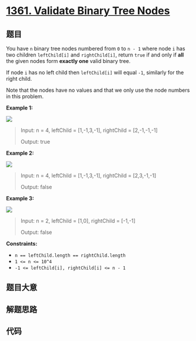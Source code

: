 # [1361. Validate Binary Tree Nodes](https://leetcode.com/problems/validate-binary-tree-nodes/)

## 题目

You have `n` binary tree nodes numbered from `0` to `n - 1` where node `i` has
two children `leftChild[i]` and `rightChild[i]`, return `true` if and only if
**all** the given nodes form **exactly one** valid binary tree.

If node `i` has no left child then `leftChild[i]` will equal `-1`, similarly
for the right child.

Note that the nodes have no values and that we only use the node numbers in
this problem.

**Example 1:**

![](https://assets.leetcode.com/uploads/2019/08/23/1503_ex1.png)

> Input: n = 4, leftChild = [1,-1,3,-1], rightChild = [2,-1,-1,-1]
>
> Output: true

**Example 2:**

![](https://assets.leetcode.com/uploads/2019/08/23/1503_ex2.png)

> Input: n = 4, leftChild = [1,-1,3,-1], rightChild = [2,3,-1,-1]
>
> Output: false

**Example 3:**

![](https://assets.leetcode.com/uploads/2019/08/23/1503_ex3.png)

> Input: n = 2, leftChild = [1,0], rightChild = [-1,-1]
>
> Output: false

**Constraints:**

- `n == leftChild.length == rightChild.length`
- `1 <= n <= 10^4`
- `-1 <= leftChild[i], rightChild[i] <= n - 1`

## 题目大意

## 解题思路

## 代码

```javascript

```
